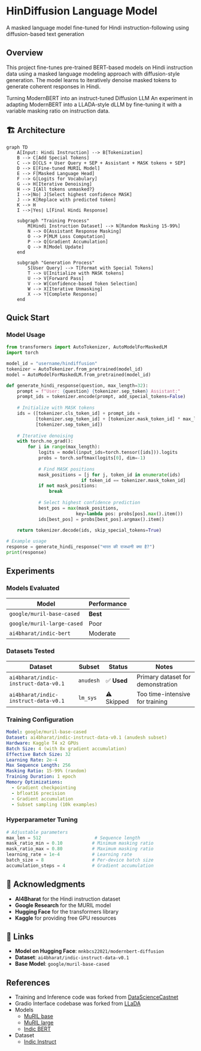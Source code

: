 # HinDiffusion Language Model

A masked language model fine-tuned for Hindi instruction-following using diffusion-based text generation

## Overview

This project fine-tunes pre-trained BERT-based models on Hindi instruction data using a masked language modeling approach with diffusion-style generation. The model learns to iteratively denoise masked tokens to generate coherent responses in Hindi.


Turning ModernBERT into an instruct-tuned Diffusion LLM
An experiment in adapting ModernBERT into a LLADA-style dLLM by fine-tuning it with a variable masking ratio on instruction data.

## 🏗️ Architecture

```mermaid
graph TD
    A[Input: Hindi Instruction] --> B[Tokenization]
    B --> C[Add Special Tokens]
    C --> D[CLS + User Query + SEP + Assistant + MASK tokens + SEP]
    D --> E[Fine-tuned MURIL Model]
    E --> F[Masked Language Head]
    F --> G[Logits for Vocabulary]
    G --> H[Iterative Denoising]
    H --> I{All tokens unmasked?}
    I -->|No| J[Select highest confidence MASK]
    J --> K[Replace with predicted token]
    K --> H
    I -->|Yes| L[Final Hindi Response]
    
    subgraph "Training Process"
        M[Hindi Instruction Dataset] --> N[Random Masking 15-99%]
        N --> O[Assistant Response Masking]
        O --> P[MLM Loss Computation]
        P --> Q[Gradient Accumulation]
        Q --> R[Model Update]
    end
    
    subgraph "Generation Process"
        S[User Query] --> T[Format with Special Tokens]
        T --> U[Initialize with MASK tokens]
        U --> V[Forward Pass]
        V --> W[Confidence-based Token Selection]
        W --> X[Iterative Unmasking]
        X --> Y[Complete Response]
    end
```


## Quick Start


### Model Usage

```python
from transformers import AutoTokenizer, AutoModelForMaskedLM
import torch

model_id = "username/hindiffusion"
tokenizer = AutoTokenizer.from_pretrained(model_id)
model = AutoModelForMaskedLM.from_pretrained(model_id)

def generate_hindi_response(question, max_length=32):
    prompt = f"User: {question} {tokenizer.sep_token} Assistant:"
    prompt_ids = tokenizer.encode(prompt, add_special_tokens=False)
    
    # Initialize with MASK tokens
    ids = ([tokenizer.cls_token_id] + prompt_ids + 
           [tokenizer.sep_token_id] + [tokenizer.mask_token_id] * max_length + 
           [tokenizer.sep_token_id])
    
    # Iterative denoising
    with torch.no_grad():
        for i in range(max_length):
            logits = model(input_ids=torch.tensor([ids])).logits
            probs = torch.softmax(logits[0], dim=-1)
            
            # Find MASK positions
            mask_positions = [j for j, token_id in enumerate(ids) 
                            if token_id == tokenizer.mask_token_id]
            if not mask_positions:
                break
                
            # Select highest confidence prediction
            best_pos = max(mask_positions, 
                          key=lambda pos: probs[pos].max().item())
            ids[best_pos] = probs[best_pos].argmax().item()
    
    return tokenizer.decode(ids, skip_special_tokens=True)

# Example usage
response = generate_hindi_response("भारत की राजधानी क्या है?")
print(response)
```


## Experiments

### Models Evaluated

| Model | Performance | 
|-------|-------------|
| `google/muril-base-cased` | **Best** |
| `google/muril-large-cased` | Poor |
| `ai4bharat/indic-bert` | Moderate |

### Datasets Tested

| Dataset | Subset | Status | Notes |
|---------|--------|--------|-------|
| `ai4bharat/indic-instruct-data-v0.1` | `anudesh` | ✅ **Used** | Primary dataset for demonstration |
| `ai4bharat/indic-instruct-data-v0.1` | `lm_sys` | ⚠️ Skipped | Too time-intensive for training |

### Training Configuration

```yaml
Model: google/muril-base-cased
Dataset: ai4bharat/indic-instruct-data-v0.1 (anudesh subset)
Hardware: Kaggle T4 x2 GPUs
Batch Size: 4 (with 8x gradient accumulation)
Effective Batch Size: 32
Learning Rate: 2e-4
Max Sequence Length: 256
Masking Ratio: 15-99% (random)
Training Duration: 1 epoch
Memory Optimizations:
  - Gradient checkpointing
  - bfloat16 precision
  - Gradient accumulation
  - Subset sampling (10k examples)
```





### Hyperparameter Tuning

```python
# Adjustable parameters
max_len = 512                    # Sequence length
mask_ratio_min = 0.10           # Minimum masking ratio
mask_ratio_max = 0.80           # Maximum masking ratio
learning_rate = 1e-4            # Learning rate
batch_size = 8                  # Per-device batch size
accumulation_steps = 4          # Gradient accumulation
```



## 🙏 Acknowledgments

- **AI4Bharat** for the Hindi instruction dataset
- **Google Research** for the MURIL model
- **Hugging Face** for the transformers library
- **Kaggle** for providing free GPU resources

## 🔗 Links

- **Model on Hugging Face**: `mnkbcs22021/modernbert-diffusion`
- **Dataset**: `ai4bharat/indic-instruct-data-v0.1`
- **Base Model**: `google/muril-base-cased`


## References

- Training and Inference code was forked from [DataScienceCastnet](https://www.youtube.com/watch?v=Ds_cTclxV2o)
- Gradio Interface codebase was forked from [LLaDA](https://github.com/ML-GSAI/LLaDA/blob/main/app.py)
- Models
  - [MuRIL base](https://huggingface.co/google/muril-base-cased)
  - [MuRIL large](https://huggingface.co/google/muril-large-cased)
  - [Indic BERT](https://huggingface.co/ai4bharat/indic-bert)
- Dataset
  - [Indic Instruct](https://huggingface.co/datasets/ai4bharat/indic-instruct-data-v0.1)
